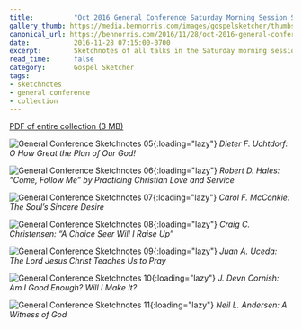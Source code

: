 ```yaml
---
title:          "Oct 2016 General Conference Saturday Morning Session Sketchnotes"
gallery_thumb: https://media.bennorris.com/images/gospelsketcher/thumbs/oct-16-1-uchtdorf.jpg
canonical_url: https://bennorris.com/2016/11/28/oct-2016-general-conference-saturday-morning-session-sketchnotes
date:           2016-11-28 07:15:00-0700
excerpt:        Sketchnotes of all talks in the Saturday morning session from Oct 2016 LDS General Conference
read_time:      false
category:       Gospel Sketcher
tags:
- sketchnotes
- general conference
- collection
---
```


[PDF of entire collection (3 MB)](https://media.bennorris.com/images/gospelsketcher/general-conference/oct-2016/oct-2016-general-conference-02-sat-morning-sketchnotes.pdf)

![General Conference Sketchnotes 05](https://media.bennorris.com/images/gospelsketcher/general-conference/oct-2016/oct-16-1-uchtdorf.jpg){:loading="lazy"}
_Dieter F. Uchtdorf: O How Great the Plan of Our God!_

![General Conference Sketchnotes 06](https://media.bennorris.com/images/gospelsketcher/general-conference/oct-2016/oct-16-1-hales.jpg){:loading="lazy"}
_Robert D. Hales: “Come, Follow Me” by Practicing Christian Love and Service_

![General Conference Sketchnotes 07](https://media.bennorris.com/images/gospelsketcher/general-conference/oct-2016/oct-16-1-mcconkie.jpg){:loading="lazy"}
_Carol F. McConkie: The Soul’s Sincere Desire_

![General Conference Sketchnotes 08](https://media.bennorris.com/images/gospelsketcher/general-conference/oct-2016/oct-16-1-christensen.jpg){:loading="lazy"}
_Craig C. Christensen: “A Choice Seer Will I Raise Up”_

![General Conference Sketchnotes 09](https://media.bennorris.com/images/gospelsketcher/general-conference/oct-2016/oct-16-1-uceda.jpg){:loading="lazy"}
_Juan A. Uceda: The Lord Jesus Christ Teaches Us to Pray_

![General Conference Sketchnotes 10](https://media.bennorris.com/images/gospelsketcher/general-conference/oct-2016/oct-16-1-cornish.jpg){:loading="lazy"}
_J. Devn Cornish: Am I Good Enough? Will I Make It?_

![General Conference Sketchnotes 11](https://media.bennorris.com/images/gospelsketcher/general-conference/oct-2016/oct-16-1-anderson.jpg){:loading="lazy"}
_Neil L. Andersen: A Witness of God_
